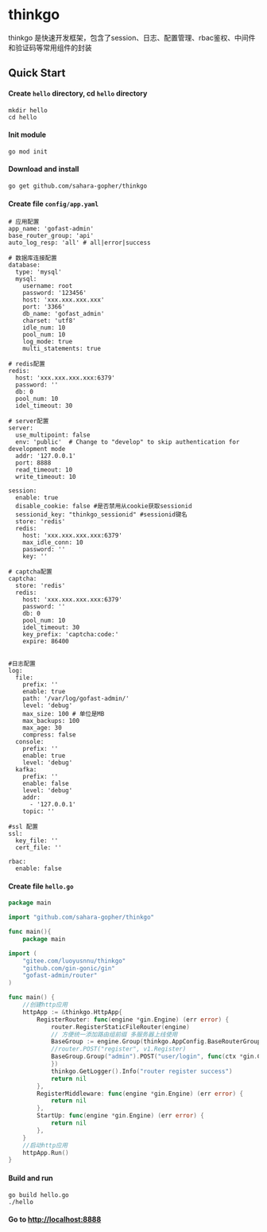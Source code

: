 # thinkgo

thinkgo 是快速开发框架，包含了session、日志、配置管理、rbac鉴权、中间件和验证码等常用组件的封装


## Quick Start

#### Create `hello` directory, cd `hello` directory

    mkdir hello
    cd hello
 
#### Init module

    go mod init

#### Download and install

    go get github.com/sahara-gopher/thinkgo
    
#### Create file `config/app.yaml`

```
# 应用配置
app_name: 'gofast-admin'
base_router_group: 'api'
auto_log_resp: 'all' # all|error|success

# 数据库连接配置
database:
  type: 'mysql'
  mysql:
    username: root
    password: '123456'
    host: 'xxx.xxx.xxx.xxx'
    port: '3366'
    db_name: 'gofast_admin'
    charset: 'utf8'
    idle_num: 10
    pool_num: 10
    log_mode: true
    multi_statements: true

# redis配置
redis:
  host: 'xxx.xxx.xxx.xxx:6379'
  password: ''
  db: 0
  pool_num: 10
  idel_timeout: 30

# server配置
server:
  use_multipoint: false
  env: 'public'  # Change to "develop" to skip authentication for development mode
  addr: '127.0.0.1'
  port: 8888
  read_timeout: 10
  write_timeout: 10

session:
  enable: true
  disable_cookie: false #是否禁用从cookie获取sessionid
  sessionid_key: "thinkgo_sessionid" #sessionid键名
  store: 'redis'
  redis:
    host: 'xxx.xxx.xxx.xxx:6379'
    max_idle_conn: 10
    password: ''
    key: ''

# captcha配置
captcha:
  store: 'redis'
  redis:
    host: 'xxx.xxx.xxx.xxx:6379'
    password: ''
    db: 0
    pool_num: 10
    idel_timeout: 30
    key_prefix: 'captcha:code:'
    expire: 86400


#日志配置
log:
  file:
    prefix: ''
    enable: true
    path: '/var/log/gofast-admin/'
    level: 'debug'
    max_size: 100 # 单位是MB
    max_backups: 100
    max_age: 30
    compress: false
  console:
    prefix: ''
    enable: true
    level: 'debug'
  kafka:
    prefix: ''
    enable: false
    level: 'debug'
    addr:
      - '127.0.0.1'
    topic: ''

#ssl 配置
ssl:
  key_file: ''
  cert_file: ''

rbac:
  enable: false

```

#### Create file `hello.go`
```go
package main

import "github.com/sahara-gopher/thinkgo"

func main(){
    package main

import (
	"gitee.com/luoyusnnu/thinkgo"
	"github.com/gin-gonic/gin"
	"gofast-admin/router"
)

func main() {
	//创建http应用
	httpApp := &thinkgo.HttpApp{
		RegisterRouter: func(engine *gin.Engine) (err error) {
			router.RegisterStaticFileRouter(engine)
			// 方便统一添加路由组前缀 多服务器上线使用
			BaseGroup := engine.Group(thinkgo.AppConfig.BaseRouterGroup)
			//router.POST("register", v1.Register)
			BaseGroup.Group("admin").POST("user/login", func(ctx *gin.Context) {
			})
			thinkgo.GetLogger().Info("router register success")
			return nil
		},
		RegisterMiddleware: func(engine *gin.Engine) (err error) {
			return nil
		},
		StartUp: func(engine *gin.Engine) (err error) {
			return nil
		},
	}
	//启动http应用
	httpApp.Run()
}
```
#### Build and run

    go build hello.go
    ./hello

#### Go to [http://localhost:8888](http://localhost:8888)

